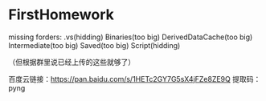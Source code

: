 # FirstHomework

missing forders:
.vs(hidding)
Binaries(too big)
DerivedDataCache(too big)
Intermediate(too big)
Saved(too big)
Script(hidding)

（但根据群里说已经上传的这些就够了）

百度云链接：https://pan.baidu.com/s/1HETc2GY7G5sX4jFZe8ZE9Q 
提取码：pyng
